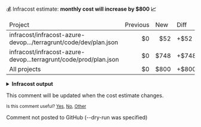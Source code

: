 
💰 Infracost estimate: **monthly cost will increase by $800 📈**
<table>
  <thead>
    <td>Project</td>
    <td>Previous</td>
    <td>New</td>
    <td>Diff</td>
  </thead>
  <tbody>
    <tr>
      <td>infracost/infracost-azure-devop.../terragrunt/code/dev/plan.json</td>
      <td align="right">$0</td>
      <td align="right">$52</td>
      <td>+$52</td>
    </tr>
    <tr>
      <td>infracost/infracost-azure-devop...terragrunt/code/prod/plan.json</td>
      <td align="right">$0</td>
      <td align="right">$748</td>
      <td>+$748</td>
    </tr>
    <tr>
      <td>All projects</td>
      <td align="right">$0</td>
      <td align="right">$800</td>
      <td>+$800</td>
    </tr>
  </tbody>
</table>


<details>
<summary><strong>Infracost output</strong></summary>

```
Project: infracost/infracost-azure-devops/examples/plan-json/terragrunt/code/dev/plan.json

+ aws_instance.web_app
  +$52

    + Instance usage (Linux/UNIX, on-demand, t2.micro)
      +$8

    + root_block_device

        + Storage (general purpose SSD, gp2)
          +$5

    + ebs_block_device[0]

        + Storage (provisioned IOPS SSD, io1)
          +$13

        + Provisioned IOPS
          +$26

+ aws_lambda_function.hello_world
  Monthly cost depends on usage

    + Requests
      Monthly cost depends on usage
        +$0.20 per 1M requests

    + Ephemeral storage
        Monthly cost depends on usage
        +$0.0000000309 per GB-seconds

    + Duration (first 6B)
      Monthly cost depends on usage
        +$0.0000166667 per GB-seconds

Monthly cost change for infracost/infracost-azure-devops/examples/plan-json/terragrunt/code/dev/plan.json
Amount:  +$52 ($0.00 → $52)

──────────────────────────────────
Project: infracost/infracost-azure-devops/examples/plan-json/terragrunt/code/prod/plan.json

+ aws_instance.web_app
  +$748

    + Instance usage (Linux/UNIX, on-demand, m5.4xlarge)
      +$561

    + root_block_device

        + Storage (general purpose SSD, gp2)
          +$10

    + ebs_block_device[0]

        + Storage (provisioned IOPS SSD, io1)
          +$125

        + Provisioned IOPS
          +$52

+ aws_lambda_function.hello_world
  Monthly cost depends on usage

    + Requests
      Monthly cost depends on usage
        +$0.20 per 1M requests

    + Ephemeral storage
        Monthly cost depends on usage
        +$0.0000000309 per GB-seconds

    + Duration (first 6B)
      Monthly cost depends on usage
        +$0.0000166667 per GB-seconds

Monthly cost change for infracost/infracost-azure-devops/examples/plan-json/terragrunt/code/prod/plan.json
Amount:  +$748 ($0.00 → $748)

──────────────────────────────────
Key: ~ changed, + added, - removed

4 cloud resources were detected:
∙ 4 were estimated, all of which include usage-based costs, see https://infracost.io/usage-file
```
</details>

This comment will be updated when the cost estimate changes.

<sub>
  Is this comment useful? <a href="https://dashboard.infracost.io/feedback/redirect?runId=&value=yes" rel="noopener noreferrer" target="_blank">Yes</a>, <a href="https://dashboard.infracost.io/feedback/redirect?runId=&value=no" rel="noopener noreferrer" target="_blank">No</a>, <a href="https://dashboard.infracost.io/feedback/redirect?runId=&value=other" rel="noopener noreferrer" target="_blank">Other</a>
</sub>

Comment not posted to GitHub (--dry-run was specified)
